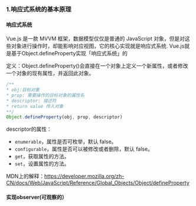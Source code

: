 ### 1.响应式系统的基本原理

#### 响应式系统

Vue.js 是一款 MVVM 框架，数据模型仅仅是普通的 JavaScript 对象，但是对这些对象进行操作时，却能影响对应视图，它的核心实现就是响应式系统. Vue.js就是基于Object.defineProperty实现「响应式系统」的

定义：Object.defineProperty()会直接在一个对象上定义一个新属性，或者修改一个对象的现有属性，并返回此对象。

```js
/**
* obj:目标对象
* prop: 需要操作的目标对象的属性名
* descriptor: 描述符
* return value 传入对象
**/
Object.defineProperty(obj, prop, descriptor)
```

descriptor的属性：

- `enumerable`，属性是否可枚举，默认 false。
- `configurable`，属性是否可以被修改或者删除，默认 false。
- `get`，获取属性的方法。
- `set`，设置属性的方法。

MDN上的解释：https://developer.mozilla.org/zh-CN/docs/Web/JavaScript/Reference/Global_Objects/Object/defineProperty

#### 实现observer(可观察的）

